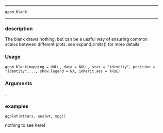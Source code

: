 ***************

`geom_blank`

************

### description

The blank draws nothing, but can be a uesful way of ensuring common scales between different plots. see expand_limits() for more details.

### Usage

`geom_blank(mapping = NULL, data = NULL, stat = "identity", position = "identity",..., show.legend = NA, inherit.aes = TRUE)`

### Arguments

...

### examples

`ggplot(mtcars, aes(wt, mpg))`

nothing to see here!
